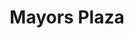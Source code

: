 ---
pid: WS1
title: Mayors Plaza
location_transcription: Across from City Hall, in front of Munic. Svcs. Bldg. (where
  Rizzo statue stands)
zipcode: '19106'
outside_phl: 
neighborhood: Society Hill,Old City
age: '67'
age_range: 60-69
instagram: 
image_file_name: WS_1.jpg
proposal_transcription: |-
  Incorporate the existing Rizzo statue into a grouping which includes (new) statues of Rendell, Nutter, + 3 //historical// mayors (maybe Dilworth + a couple from past centuries)*. Show them engaging with each other and/or the viewer in positive, welcoming, friendly postures.
  Make the grouping reflect as much diversity as possible (given the pool of //eligibles//), with a theme of uniting across the lines which sometimes seem to divide the city, and creating a space where all feel welcome.
  *e.g. include the mayor who had been a Union general whose statue was recently stolen
topic: Figure,History,Inclusivity,Unity
topic_summary: 0, 0, 0, 0
type: Interactive,Sculpture Statue,Other No Form
keywords_other: 
credit: jmbelewya@gmail.com
image_labels: 
twitter: 
facebook: 
permalink: "/monuments/ws1/"
layout: item-page
---